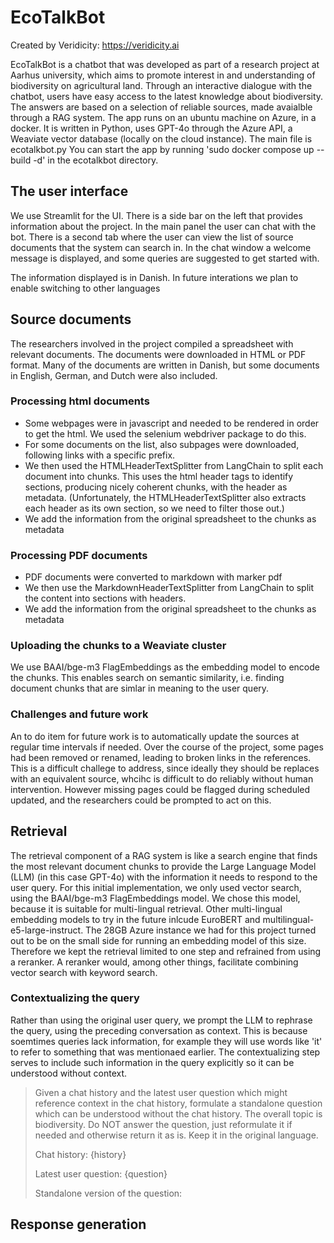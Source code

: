 # EcoTalkBot

Created by Veridicity: https://veridicity.ai

EcoTalkBot is a chatbot that was developed as part of a research project at Aarhus university, which aims to promote interest in and understanding of biodiversity on agricultural land. Through an interactive dialogue with the chatbot, users have easy access to the latest knowledge about biodiversity. The answers are based on a selection of reliable sources, made avaialble through a RAG system. 
The app runs on an ubuntu machine on Azure, in a docker. It is written in Python, uses GPT-4o through the Azure API, a Weaviate vector database (locally on the cloud instance).
The main file is ecotalkbot.py
You can start the app by running 'sudo docker compose up --build -d' in the ecotalkbot directory.

## The user interface
We use Streamlit for the UI. There is a side bar on the left that provides information about the project. In the main panel the user can chat with the bot. There is a second tab where the user can view the list of source documents that the system can search in.
In the chat window a welcome message is displayed, and some queries are suggested to get started with.

The information displayed is in Danish. In future interations we plan to enable switching to other languages

## Source documents
The researchers involved in the project compiled a spreadsheet with relevant documents.
The documents were downloaded in HTML or PDF format. Many of the documents are written in Danish, but some documents in English, German, and Dutch were also included.


### Processing html documents
* Some webpages were in javascript and needed to be rendered in order to get the html. We used the selenium webdriver package to do this.
* For some documents on the list, also subpages were downloaded, following links with a specific prefix. 
* We then used the HTMLHeaderTextSplitter from LangChain to split each document into chunks. This uses the html header tags to identify sections, producing nicely coherent chunks, with the header as metadata. (Unfortunately, the HTMLHeaderTextSplitter also extracts each header as its own section, so we need to filter those out.)
* We add the information from the original spreadsheet to the chunks as metadata

### Processing PDF documents
* PDF documents were converted to markdown with marker pdf
* We then use the MarkdownHeaderTextSplitter from LangChain to split the content into sections with headers.
* We add the information from the original spreadsheet to the chunks as metadata

### Uploading the chunks to a Weaviate cluster
We use BAAI/bge-m3 FlagEmbeddings as the embedding model to encode the chunks. This enables search on semantic similarity, i.e. finding document chunks that are simlar in meaning to the user query.

### Challenges and future work
An to do item for future work is to automatically update the sources at regular time intervals if needed. 
Over the course of the project, some pages had been removed or renamed, leading to broken links in the references. This is a difficult challege to address, since ideally they should be replaces with an equivalent source, whcihc is difficult to do reliably without human intervention. However missing pages could be flagged during scheduled updated, and the researchers could be prompted to act on this. 

## Retrieval
The retrieval component of a RAG system is like a search engine that finds the most relevant document chunks to provide the Large Language Model (LLM) (in this case GPT-4o) with the information it needs to respond to the user query.
For this initial implementation, we only used vector search, using the BAAI/bge-m3 FlagEmbeddings model. We chose this model, because it is suitable for multi-lingual retrieval. Other multi-lingual embedding models to try in the future inlcude EuroBERT and multilingual-e5-large-instruct.
The 28GB Azure instance we had for this project turned out to be on the small side for running an embedding model of this size. Therefore we kept the retrieval limited to one step and refrained from using a reranker. A reranker would, among other things, facilitate combining vector search with keyword search.

### Contextualizing the query
Rather than using the original user query, we prompt the LLM to rephrase the query, using the preceding conversation as context. This is because soemtimes queries lack information, for example they will use words like 'it' to refer to something that was mentionaed earlier. The contextualizing step serves to include such information in the query explicitly so it can be understood without context.

> Given a chat history and the latest user question which might reference context in the chat history, formulate a standalone question which can be understood without the chat history. The overall topic is biodiversity.
> Do NOT answer the question, just reformulate it if needed and otherwise return it as is. Keep it in the original language.
>
> Chat history:
> {history}
>
> Latest user question:
> {question}
>
> Standalone version of the question:

## Response generation
